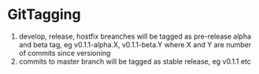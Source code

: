 # GitTagging
1. develop, release, hostfix breanches will be tagged as pre-release alpha and beta tag, eg v0.1.1-alpha.X, v0.1.1-beta.Y where X and Y are number of commits since versioning
2. commits to master branch will be tagged as stable release, eg v0.1.1 etc
